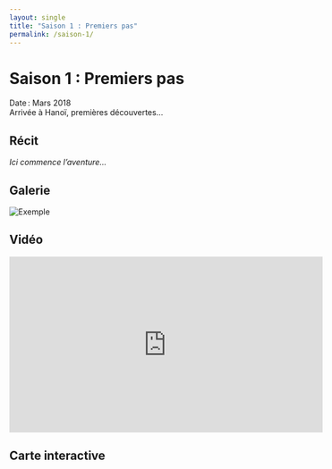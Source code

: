 ```yaml
---
layout: single
title: "Saison 1 : Premiers pas"
permalink: /saison-1/
---
```


# Saison 1 : Premiers pas

Date : Mars 2018  
Arrivée à Hanoï, premières découvertes...

## Récit

_Ici commence l’aventure..._

## Galerie

![Exemple](assets/images/saison1/photo1.jpg)

## Vidéo

<iframe width="560" height="315" src="https://www.youtube.com/embed/VID1" frameborder="0" allowfullscreen></iframe>

## Carte interactive

<div id="map-s1" style="height: 400px;"></div>
<script src="https://unpkg.com/leaflet/dist/leaflet.js"></script>
<script>
var map = L.map('map-s1').setView([21.0285, 105.8542], 6);
L.tileLayer('https://{s}.tile.openstreetmap.org/{z}/{x}/{y}.png', {
  attribution: '© OpenStreetMap'
}).addTo(map);
L.marker([21.0285, 105.8542]).addTo(map).bindPopup("Hanoï");
</script>